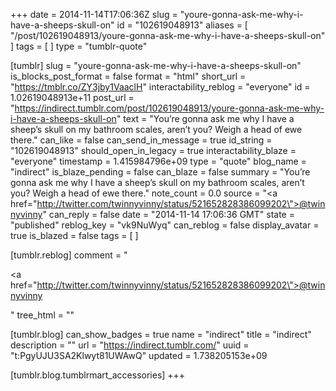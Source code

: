 +++
date = 2014-11-14T17:06:36Z
slug = "youre-gonna-ask-me-why-i-have-a-sheeps-skull-on"
id = "102619048913"
aliases = [ "/post/102619048913/youre-gonna-ask-me-why-i-have-a-sheeps-skull-on" ]
tags = [ ]
type = "tumblr-quote"

[tumblr]
slug = "youre-gonna-ask-me-why-i-have-a-sheeps-skull-on"
is_blocks_post_format = false
format = "html"
short_url = "https://tmblr.co/ZY3jby1VaaclH"
interactability_reblog = "everyone"
id = 1.02619048913e+11
post_url = "https://indirect.tumblr.com/post/102619048913/youre-gonna-ask-me-why-i-have-a-sheeps-skull-on"
text = "You&rsquo;re gonna ask me why I have a sheep&rsquo;s skull on my bathroom scales, aren&rsquo;t you? Weigh a head of ewe there."
can_like = false
can_send_in_message = true
id_string = "102619048913"
should_open_in_legacy = true
interactability_blaze = "everyone"
timestamp = 1.415984796e+09
type = "quote"
blog_name = "indirect"
is_blaze_pending = false
can_blaze = false
summary = "You’re gonna ask me why I have a sheep’s skull on my bathroom scales, aren’t you? Weigh a head of ewe there."
note_count = 0.0
source = "<a href=\"http://twitter.com/twinnyvinny/status/521652828386099202\">@twinnyvinny</a>"
can_reply = false
date = "2014-11-14 17:06:36 GMT"
state = "published"
reblog_key = "vk9NuWyq"
can_reblog = false
display_avatar = true
is_blazed = false
tags = [ ]

[tumblr.reblog]
comment = "<p><a href=\"http://twitter.com/twinnyvinny/status/521652828386099202\">@twinnyvinny</a></p>"
tree_html = ""

[tumblr.blog]
can_show_badges = true
name = "indirect"
title = "indirect"
description = ""
url = "https://indirect.tumblr.com/"
uuid = "t:PgyUJU3SA2Klwyt81UWAwQ"
updated = 1.738205153e+09

[tumblr.blog.tumblrmart_accessories]
+++
